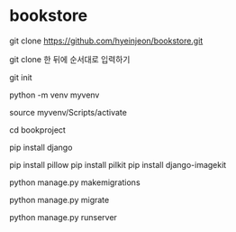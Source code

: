 # bookstore

git clone https://github.com/hyeinjeon/bookstore.git

git clone 한 뒤에 순서대로 입력하기

git init

python -m venv myvenv

source myvenv/Scripts/activate

cd bookproject

pip install django

pip install pillow
pip install pilkit
pip install django-imagekit

python manage.py makemigrations

python manage.py migrate

python manage.py runserver